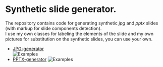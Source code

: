 # Synthetic slide generator.

The repository contains code for generating synthetic *jpg* and *pptx* slides \(with markup for slide components detection\).  
I use my own classes for labeling the elements of the slide and my own pictures for substitution on the synthetic slides, you can use your own.


* [JPG-generator](https://github.com/PlaeryinBol/Synthetic_slide_generator/tree/jpg_slides)  
![Examples](https://github.com/PlaeryinBol/Synthetic_slide_generator/blob/jpg_slides/examples.png)
* [PPTX-generator](https://github.com/PlaeryinBol/Synthetic_slide_generator/tree/pptx_slides)
![Examples](https://github.com/PlaeryinBol/Synthetic_slide_generator/blob/pptx_slides/examples.png)
